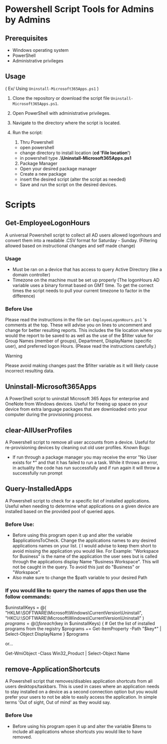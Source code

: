 # Powershell Script Tools for Admins by Admins

## Prerequisites

- Windows operating system
- PowerShell
- Administrative privileges

## Usage

( Ex/ Using `Uninstall-Microsoft365Apps.ps1` )
1. Clone the repository or download the script file `Uninstall-Microsoft365Apps.ps1`.
2. Open PowerShell with administrative privileges.
3. Navigate to the directory where the script is located.
4. Run the script:
   1. Thru Powershell
   - open powershell
   - change directory to install location (**cd 'File location'**)
   - in powershell type **.\Uninstall-Microsoft365Apps.ps1**
  
   2. Package Manager
   - Open your desired package manager
   - Create a new package
   - insert the desired script (alter the script as needed)
   - Save and run the script on the desired devices.

# Scripts

## Get-EmployeeLogonHours
A universal Powershell script to collect all AD users allowed logonhours and convert them into a readable .CSV format for Saturday - Sunday. (Filtering allowed based on instructional changes and self made change)

### Usage
 - Must be ran on a device that has access to query Active Directory (like a domain controller)
 - Timezone on the machine must be set up properly (The logonHours AD variable uses a binary format based on GMT time. To get the correct times the script needs to pull your current timezone to factor in the difference)

### Before Use
Please read the instructions in the file `Get-EmployeeLogonHours.ps1` 's comments at the top. These will advise you on lines to uncomment and change for better resulting reports. This includes the file location where you would the report to be saved to as well as the use of the $filter value for Group Names (member of groups), Department, DisplayName (specific user), and preferred logon Hours. (Please read  the instructions carefully.)

> [!WARNING]
> Please avoid making changes past the $filter variable as it will likely cause incorrect resulting data.

## Uninstall-Microsoft365Apps
A PowerShell script to uninstall Microsoft 365 Apps for enterprise and OneNote from Windows devices. Useful for freeing up space on your device from extra language packages that are downloaded onto your computer during the provisioning process.

## clear-AllUserProfiles
A Powershell script to remove all user accounts from a device. Useful for re-provisioning devices by cleaning out old user profiles.
Known Bugs:
- If run through a package manager you may receive the error "No User exists for *" and that it has failed to run a task. While it throws an error, in actuality the code has run successfully and if run again it will throw a successfully run prompt

## Query-InstalledApps
A Powershell script to check for a specific list of installed applications. Useful when needing to determine what applications on a given device are installed based on the provided pool of queried apps.

### Before Use:
- Before using this program open it up and alter the variable $applicationsToCheck. Change the applications names to any desired applications names on your list. ( I would advise to keep them short to avoid missing the application you would like. For Example: "Workspace for Business" is the name of the application the user sees but is called through the applications display Name "Business Workspace". This will not be caught in the query. To avoid this just do "Business" or "Workspace". 
- Also make sure to change the $path variable to your desired Path

### If you would like to query the names of apps then use the follow commands:

$uninstallKeys = @(
    "HKLM:\SOFTWARE\Microsoft\Windows\CurrentVersion\Uninstall",
    "HKCU:\SOFTWARE\Microsoft\Windows\CurrentVersion\Uninstall"
)
$programs = @()
foreach ($key in $uninstallKeys) {
    # Get the list of installed programs from the registry
    $programs += Get-ItemProperty -Path "$key\*" | Select-Object DisplayName
}
$programs

or...

Get-WmiObject -Class Win32_Product | Select-Object Name

## remove-ApplicationShortcuts
A Powershell script that removes/disables application shortcuts from all users desktops/taskbars. This is used in cases where an application needs to stay installed on a device as a second connection option but you would prefer your users to not be able to easily access the application. In simple terms 'Out of sight, Out of mind' as they would say.

### Before Use
- Before using his program open it up and alter the variable $items to include all applications whose shortcuts you would like to have removed.
